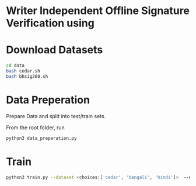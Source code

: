 # Writer Independent Offline Signature Verification using

# Download Datasets
```bash
cd data
bash cedar.sh
bash bhsig260.sh
```

# Data Preperation
Prepare Data and split into test/train sets.

From the root folder, run
```bash
python3 data_preperation.py
```

# Train
```bash
python3 train.py --dataset <choices:['cedar', 'bengali', 'hindi']>  --model <choices:['model1', 'model2', 'model3']> --lr<learning_rate>
```